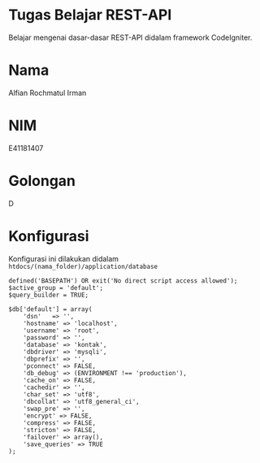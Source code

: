  # Tugas Belajar REST-API 

Belajar mengenai dasar-dasar REST-API didalam framework CodeIgniter.

# Nama       
Alfian Rochmatul Irman
# NIM        
E41181407
# Golongan  
D

# Konfigurasi

Konfigurasi ini dilakukan didalam `htdocs/(nama_folder)/application/database`

```
defined('BASEPATH') OR exit('No direct script access allowed');
$active_group = 'default';
$query_builder = TRUE;

$db['default'] = array(
    'dsn'   => '',
    'hostname' => 'localhost',
    'username' => 'root',
    'password' => '',
    'database' => 'kontak',
    'dbdriver' => 'mysqli',
    'dbprefix' => '',
    'pconnect' => FALSE,
    'db_debug' => (ENVIRONMENT !== 'production'),
    'cache_on' => FALSE,
    'cachedir' => '',
    'char_set' => 'utf8',
    'dbcollat' => 'utf8_general_ci',
    'swap_pre' => '',
    'encrypt' => FALSE,
    'compress' => FALSE,
    'stricton' => FALSE,
    'failover' => array(),
    'save_queries' => TRUE
);
```

